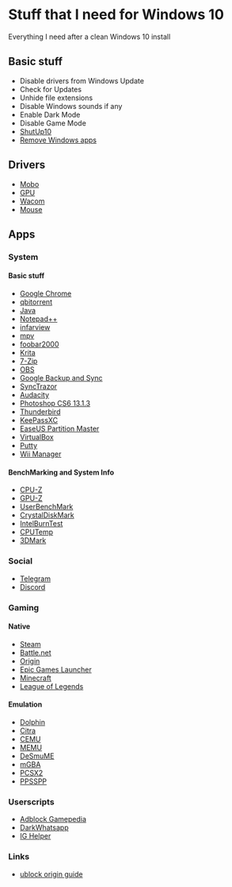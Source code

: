 # Stuff that I need for Windows 10
Everything I need after a clean Windows 10 install

## Basic stuff
- Disable drivers from Windows Update
- Check for Updates
- Unhide file extensions
- Disable Windows sounds if any
- Enable Dark Mode
- Disable Game Mode
- [ShutUp10](https://www.oo-software.com/en/shutup10)
- [Remove Windows apps](https://www.askvg.com/guide-how-to-remove-all-built-in-apps-in-windows-10/)

## Drivers
- [Mobo](https://www.msi.com/Motherboard/support/B150M-MORTAR.html)
- [GPU](https://www.nvidia.com/es-es/geforce/geforce-experience/)
- [Wacom](https://www.wacom.com/en-es/support/product-support/drivers)
- [Mouse](https://support.logitech.com/en_us/product/g203-prodigy-gaming-mouse)
## Apps
### System
#### Basic stuff
- [Google Chrome](https://www.google.com/chrome/)
- [qbitorrent](https://www.qbittorrent.org/download.php)
- [Java](https://java.com/en/download/manual.jsp)
- [Notepad++](https://notepad-plus-plus.org/download/v7.7.1.html)
- [infarview](https://www.irfanview.com/main_download_engl.htm)
- [mpv](https://mpv.io/installation/)
- [foobar2000](https://www.foobar2000.org/download)
- [Krita](https://krita.org/en/download/krita-desktop/)
- [7-Zip](https://www.7-zip.org/download.html)
- [OBS](https://obsproject.com/)
- [Google Backup and Sync](https://www.google.com/drive/download/backup-and-sync/)
- [SyncTrazor](https://github.com/canton7/SyncTrayzor/releases)
- [Audacity](https://www.audacityteam.org/download/windows/)
- [Photoshop CS6 13.1.3](https://drive.google.com/open?id=1WOoaROVm0Fp_uWoTOcXRkmTLHHC0hycw)
- [Thunderbird](https://www.thunderbird.net/en-US/)
- [KeePassXC](https://keepassxc.org/download/#windows)
- [EaseUS Partition Master](https://drive.google.com/open?id=1GFy1ZYyor12q9EAqslov7KOYkIlKnvfP)
- [VirtualBox](https://www.virtualbox.org/wiki/Downloads)
- [Putty](https://www.chiark.greenend.org.uk/~sgtatham/putty/latest.html)
- [Wii Manager](https://drive.google.com/open?id=1o7GhEPxVxQplCRpME5N3elSqtS28ITF1)

#### BenchMarking and System Info
- [CPU-Z](https://www.cpuid.com/softwares/cpu-z.html)
- [GPU-Z](https://www.techpowerup.com/download/gpu-z/)
- [UserBenchMark](https://www.userbenchmark.com/resources/download/UserBenchMark.exe)
- [CrystalDiskMark](https://crystalmark.info/en/download/)
- [IntelBurnTest](https://www.techspot.com/downloads/4965-intelburntest.html)
- [CPUTemp](https://www.alcpu.com/CoreTemp/)
- [3DMark](https://rutracker.org/forum/viewtopic.php?t=5518071)



### Social
- [Telegram](https://desktop.telegram.org/)
- [Discord](https://discordapp.com/download)



### Gaming
#### Native
- [Steam](https://store.steampowered.com/about/)
- [Battle.net](https://www.blizzard.com/en-sg/download/)
- [Origin](https://www.origin.com/esp/en-us/store/download)
- [Epic Games Launcher](https://www.epicgames.com/store/en-US/download)
- [Minecraft](https://tlaun.ch/download.php?&package=mcl/exe)
- [League of Legends](https://signup.euw.leagueoflegends.com/en/signup/redownload)

#### Emulation
- [Dolphin](https://dolphin-emu.org/download/?ref=btn)
- [Citra](https://citra-emu.org/download/)
- [CEMU](http://cemu.info/)
- [MEMU](https://www.memuplay.com/download-en.php?file_name=Memu-Setup&from=offline_installer)
- [DeSmuME](https://sourceforge.net/projects/desmume/files/desmume/0.9.11/desmume-0.9.11-win64.zip/download)
- [mGBA](https://github.com/mgba-emu/mgba/releases/download/0.7.2/mGBA-0.7.2-win64-installer.exe)
- [PCSX2](https://pcsx2.net/download.html)
- [PPSSPP](https://www.ppsspp.org/downloads.html)


### Userscripts
- [Adblock Gamepedia](https://openuserjs.org/install/brsidell/Adblock_Gamepedia.user.js)
- [DarkWhatsapp](https://userstyles.org/styles/userjs/170304/dark-whatsapp-hopp.user.js)
- [IG Helper](https://greasyfork.org/scripts/22660-ig-helper-download-instagram-pic-vids/code/IG%20Helper:%20download%20Instagram%20pic%20%20vids.user.js)



### Links
- [ublock origin guide](https://www.maketecheasier.com/ultimate-ublock-origin-superusers-guide/)
